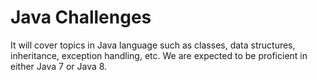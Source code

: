# Java Challenges
 It will cover topics in Java language such as classes, data structures, inheritance, exception handling, etc. We are expected to be proficient in either Java 7 or Java 8.
